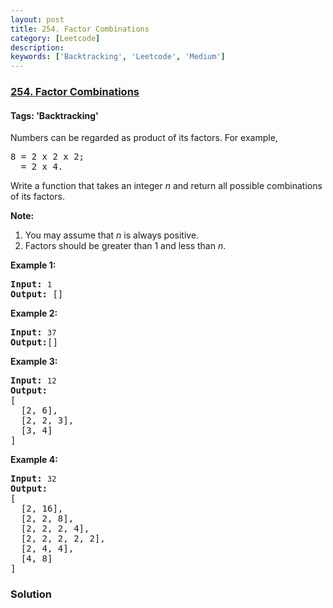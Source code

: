 ```yaml
---
layout: post
title: 254. Factor Combinations
category: [Leetcode]
description: 
keywords: ['Backtracking', 'Leetcode', 'Medium']
---
```

### [254. Factor Combinations](https://leetcode.com/problems/factor-combinations)

#### Tags: 'Backtracking'

<div class="content__u3I1 question-content__JfgR"><div><p>Numbers can be regarded as product of its factors. For example,</p>
<pre>8 = 2 x 2 x 2;
  = 2 x 4.
</pre>
<p>Write a function that takes an integer <i>n</i> and return all possible combinations of its factors.</p>
<p><b>Note:</b></p>
<ol>
<li>You may assume that <i>n</i> is always positive.</li>
<li>Factors should be greater than 1 and less than <i>n</i>.</li>
</ol>
<p><b>Example 1: </b></p>
<pre><strong>Input:</strong> <code>1</code>
<strong>Output:</strong> []
</pre>
<p><b>Example 2: </b></p>
<pre><strong>Input:</strong> <code>37</code>
<strong>Output:</strong>[]</pre>
<p><b>Example 3: </b></p>
<pre><strong>Input:</strong> <code>12</code>
<strong>Output:</strong>
[
  [2, 6],
  [2, 2, 3],
  [3, 4]
]</pre>
<p><b>Example 4: </b></p>
<pre><strong>Input:</strong> <code>32</code>
<strong>Output:</strong>
[
  [2, 16],
  [2, 2, 8],
  [2, 2, 2, 4],
  [2, 2, 2, 2, 2],
  [2, 4, 4],
  [4, 8]
]
</pre>
</div></div>

### Solution
